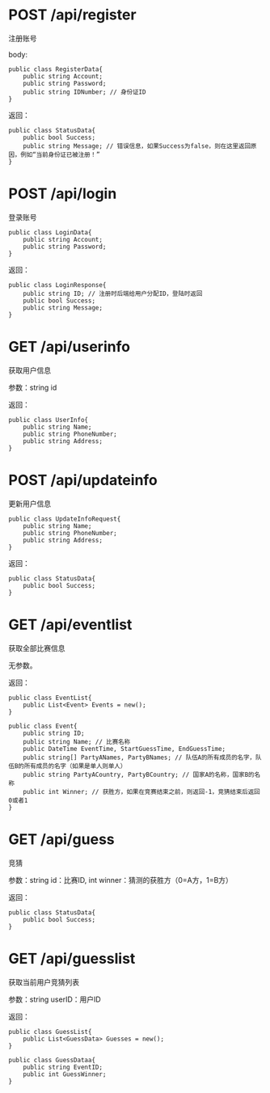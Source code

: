 # POST /api/register

注册账号

body:

```
public class RegisterData{
	public string Account;
	public string Password;
	public string IDNumber; // 身份证ID
}
```

返回：

```
public class StatusData{
	public bool Success;
	public string Message; // 错误信息，如果Success为false，则在这里返回原因，例如“当前身份证已被注册！”
}
```

# POST /api/login

登录账号

```
public class LoginData{
	public string Account;
	public string Password;
}
```

返回：

```
public class LoginResponse{
	public string ID; // 注册时后端给用户分配ID，登陆时返回
	public bool Success;
	public string Message;
}
```

# GET /api/userinfo

获取用户信息

参数：string id

返回：

```
public class UserInfo{
	public string Name;
	public string PhoneNumber;
	public string Address;
}
```

# POST /api/updateinfo

更新用户信息

```
public class UpdateInfoRequest{
	public string Name;
	public string PhoneNumber;
	public string Address;
}
```

返回：

```
public class StatusData{
	public bool Success;
}
```

# GET /api/eventlist

获取全部比赛信息

无参数。

返回：

```
public class EventList{
	public List<Event> Events = new();
}

public class Event{
	public string ID;
	public string Name;	// 比赛名称
	public DateTime EventTime, StartGuessTime, EndGuessTime;
	public string[] PartyANames, PartyBNames; // 队伍A的所有成员的名字，队伍B的所有成员的名字（如果是单人则单人）
	public string PartyACountry, PartyBCountry; // 国家A的名称，国家B的名称
	public int Winner; // 获胜方，如果在竞赛结束之前，则返回-1，竞猜结束后返回0或者1
}
```

# GET /api/guess

竞猜

参数：string id：比赛ID, int winner：猜测的获胜方（0=A方，1=B方）

返回：

```
public class StatusData{
	public bool Success;
}
```

# GET /api/guesslist

获取当前用户竞猜列表

参数：string userID：用户ID

返回：

```
public class GuessList{
	public List<GuessData> Guesses = new();
}

public class GuessDataa{
	public string EventID;
	public int GuessWinner;
}
```



